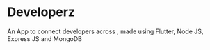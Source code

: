 # Developerz
An App to connect developers across , made using Flutter, Node JS, Express JS and MongoDB
